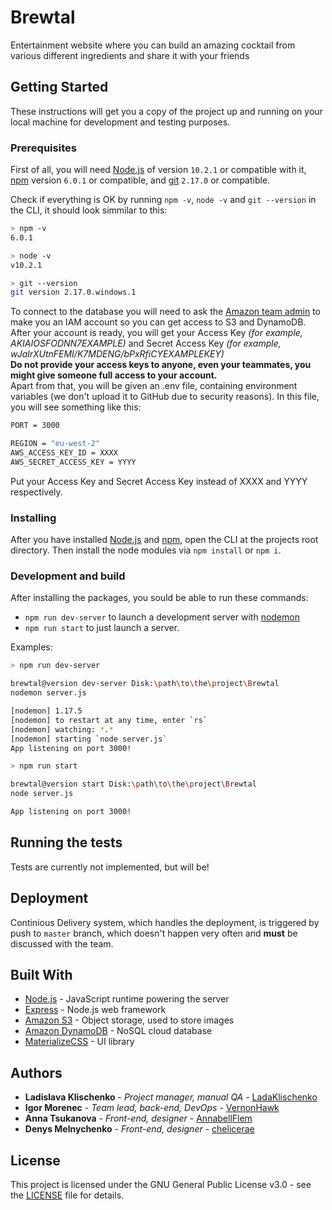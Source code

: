# Brewtal

Entertainment website where you can build an amazing cocktail from various different ingredients and share it with your friends

## Getting Started

These instructions will get you a copy of the project up and running on your local machine for development and testing purposes.

### Prerequisites

First of all, you will need [Node.js](https://nodejs.org) of version `10.2.1` or compatible with it, [npm](https://www.npmjs.com/) version `6.0.1` or compatible, and [git](https://git-scm.com/downloads) `2.17.0` or compatible.

Check if everything is OK by running `npm -v`, `node -v` and `git --version` in the CLI, it should look simmilar to this:

```bash
> npm -v
6.0.1
```

```bash
> node -v
v10.2.1
```

```bash
> git --version
git version 2.17.0.windows.1
```

To connect to the database you will need to ask the [Amazon team admin](https://github.com/VernonHawk) to make you an IAM account so you can get access to S3 and DynamoDB.
After your account is ready, you will get your Access Key *(for example, AKIAIOSFODNN7EXAMPLE)* and Secret Access Key *(for example, wJalrXUtnFEMI/K7MDENG/bPxRfiCYEXAMPLEKEY)* \
**Do not provide your access keys to anyone, even your teammates, you might give someone full access to your account.**\
Apart from that, you will be given an .env file, containing environment variables (we don't upload it to GitHub due to security reasons). In this file, you will see something like this:

```bash
PORT = 3000

REGION = "eu-west-2"
AWS_ACCESS_KEY_ID = XXXX
AWS_SECRET_ACCESS_KEY = YYYY
```

Put your Access Key and Secret Access Key instead of XXXX and YYYY respectively.

### Installing

After you have installed [Node.js](https://nodejs.org) and [npm](https://www.npmjs.com/), open the CLI at the projects root directory. Then install the node modules via `npm install` or `npm i`.

### Development and build

After installing the packages, you sould be able to run these commands:

- `npm run dev-server` to launch a development server with [nodemon](https://www.npmjs.com/package/nodemon)
- `npm run start` to just launch a server.

Examples:

```bash
> npm run dev-server

brewtal@version dev-server Disk:\path\to\the\project\Brewtal
nodemon server.js

[nodemon] 1.17.5
[nodemon] to restart at any time, enter `rs`
[nodemon] watching: *.*
[nodemon] starting `node server.js`
App listening on port 3000!
```

```bash
> npm run start

brewtal@version start Disk:\path\to\the\project\Brewtal
node server.js

App listening on port 3000!
```

## Running the tests

Tests are currently not implemented, but will be!

## Deployment

Continious Delivery system, which handles the deployment, is triggered by push to `master` branch, which doesn't happen very often and **must** be discussed with the team.

## Built With

- [Node.js](https://nodejs.org) - JavaScript runtime powering the server
- [Express](http://expressjs.com/) - Node.js web framework
- [Amazon S3](https://aws.amazon.com/s3/) - Object storage, used to store images
- [Amazon DynamoDB](https://aws.amazon.com/dynamodb) - NoSQL cloud database
- [MaterializeCSS](https://materializecss.com/) - UI library

## Authors

- **Ladislava Klischenko** - *Project manager, manual QA* - [LadaKlischenko](https://github.com/LadaKlischenko)
- **Igor Morenec** - *Team lead, back-end, DevOps* - [VernonHawk](https://github.com/VernonHawk)
- **Anna Tsukanova** - *Front-end, designer* - [AnnabellFlem](https://github.com/AnnabellFlem)
- **Denys Melnychenko** - *Front-end, designer* - [chelicerae](https://github.com/chelicerae)

## License

This project is licensed under the GNU  General Public License v3.0 - see the [LICENSE](LICENSE) file for details.
